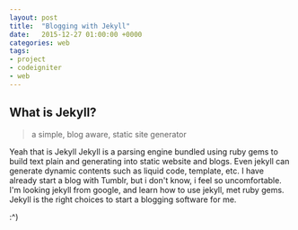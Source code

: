 ```yaml
---
layout: post
title:  "Blogging with Jekyll"
date:   2015-12-27 01:00:00 +0000
categories: web
tags:
- project
- codeigniter
- web
---
```


## What is Jekyll?

> a simple, blog aware, static site generator

Yeah that is Jekyll
Jekyll is a parsing engine bundled using ruby gems to build text plain and generating into static website and blogs. Even jekyll can generate dynamic contents such as liquid code, template, etc.
I have already start a blog with Tumblr, but i don't know, i feel so uncomfortable.
I'm looking jekyll from google, and learn how to use jekyll, met ruby gems.
Jekyll is the right choices to start a blogging software for me.


:^)


